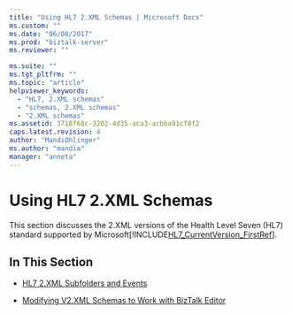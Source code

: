 ```yaml
---
title: "Using HL7 2.XML Schemas | Microsoft Docs"
ms.custom: ""
ms.date: "06/08/2017"
ms.prod: "biztalk-server"
ms.reviewer: ""

ms.suite: ""
ms.tgt_pltfrm: ""
ms.topic: "article"
helpviewer_keywords: 
  - "HL7, 2.XML schemas"
  - "schemas, 2.XML schemas"
  - "2.XML schemas"
ms.assetid: 3718f68c-3202-4d35-aca3-acbba91cf8f2
caps.latest.revision: 4
author: "MandiOhlinger"
ms.author: "mandia"
manager: "anneta"
---
```

# Using HL7 2.XML Schemas
This section discusses the 2.XML versions of the Health Level Seven (HL7) standard supported by Microsoft[!INCLUDE[HL7_CurrentVersion_FirstRef](../../includes/hl7-currentversion-firstref-md.md)].  
  
## In This Section  
  
-   [HL7 2.XML Subfolders and Events](../../adapters-and-accelerators/accelerator-hl7/hl7-2-xml-subfolders-and-events.md)  
  
-   [Modifying V2.XML Schemas to Work with BizTalk Editor](../../adapters-and-accelerators/accelerator-hl7/modifying-2-xml-schemas-to-work-with-biztalk-editor.md)
